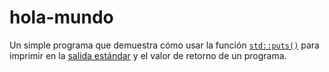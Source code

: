 # hola-mundo

Un simple programa que demuestra cómo usar la función [`std::puts()`](https://en.cppreference.com/w/cpp/io/c/puts)
para imprimir en la [salida estándar](https://es.wikipedia.org/wiki/Salida_est%C3%A1ndar) y el
valor de retorno de un programa.
